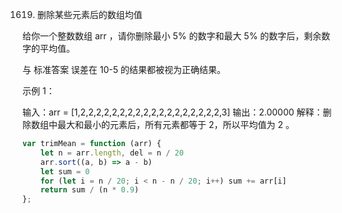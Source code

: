 1619. 删除某些元素后的数组均值

给你一个整数数组 arr ，请你删除最小 5% 的数字和最大 5% 的数字后，剩余数字的平均值。

与 标准答案 误差在 10-5 的结果都被视为正确结果。

 

示例 1：

输入：arr = [1,2,2,2,2,2,2,2,2,2,2,2,2,2,2,2,2,2,2,3]
输出：2.00000
解释：删除数组中最大和最小的元素后，所有元素都等于 2，所以平均值为 2 。
```js
var trimMean = function (arr) {
    let n = arr.length, del = n / 20
    arr.sort((a, b) => a - b)
    let sum = 0
    for (let i = n / 20; i < n - n / 20; i++) sum += arr[i]
    return sum / (n * 0.9)
};